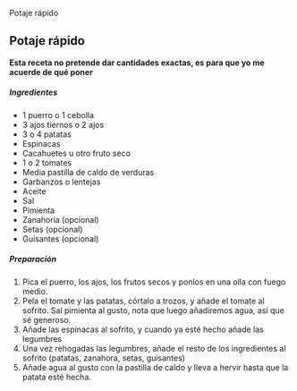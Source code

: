 Potaje rápido

## Potaje rápido

**Esta receta no pretende dar cantidades exactas, es para que yo me acuerde de qué poner**

##### Ingredientes

* 1 puerro o 1 cebolla
* 3 ajos tiernos o 2 ajos
* 3 o 4 patatas
* Espinacas
* Cacahuetes u otro fruto seco
* 1 o 2 tomates
* Media pastilla de caldo de verduras
* Garbanzos o lentejas
* Aceite
* Sal
* Pimienta
* Zanahoria (opcional)
* Setas (opcional)
* Guisantes (opcional)

##### Preparación

1. Pica el puerro, los ajos, los frutos secos y ponlos en una olla con fuego medio.
2. Pela el tomate y las patatas, córtalo a trozos, y añade el tomate al sofrito. Sal pimienta al gusto, nota que luego añadiremos agua, así que sé generoso.
3. Añade las espinacas al sofrito, y cuando ya esté hecho añade las legumbres
4. Una vez rehogadas las legumbres, añade el resto de los ingredientes al sofrito (patatas, zanahora, setas, guisantes)
5. Añade agua al gusto con la pastilla de caldo y lleva a hervir hasta que la patata esté hecha.
